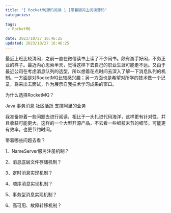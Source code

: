```yaml
---
title: "[ RocketMQ源码阅读 1 ]带着疑问去阅读源码"
categories: 
 
tags:
 - RocketMQ
 
date: 2023/10/27 16:46:25
updated: 2023/10/27 16:46:25
---
```

最近上班比较清闲，之前一直在微信读书上读了不少闲书。颇有游手好闲，不务正业的样子。最近内心思索半天，觉得这样下去自己的职业生涯可能走不远。又由于最近公司在考虑消息队列的选型，所以想着花点时间去深入了解一下消息队列的机制。一方面是对RocketMQ比较感兴趣；另一方面也是希望对所学的技术做一个记录，将来出去面试，作为展示自我技术学习成果的窗口。

为什么选择RocketMQ？

Java  事务消息  社区活跃  支撑阿里的业务

我准备带着一些问题去进行阅读，相比于一头扎进代码海洋，这样更有针对性，并且收获可能更大。这样的一个大型开源产品，不去看一些细枝末节的细节，可能更有效率，也更节约时间。

带着哪些问题去看？

1、NameServer服务注册机制？

2、消息底层文件存储机制？

3、定时消息实现机制？

4、顺序消息实现机制？

5、事务型消息实现机制？

6、高可用、故障转移机制？